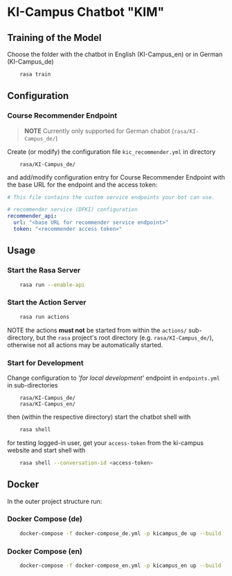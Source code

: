 # KI-Campus Chatbot "KIM"

## Training of the Model 

Choose the folder with the chatbot in English (KI-Campus_en) or in German (KI-Campus_de)

```sh
    rasa train
```

## Configuration

### Course Recommender Endpoint

> __NOTE__ Currently only supported for German chabot (`rasa/KI-Campus_de/`)

Create (or modify) the configuration file `kic_recommender.yml` in directory
```
    rasa/KI-Campus_de/
```

and add/modify configuration entry for Course Recommender Endpoint with the
base URL for the endpoint and the access token:
```yml
# This file contains the custom service endpoints your bot can use.

# recommender service (DFKI) configuration
recommender_api:
  url: "<base URL for recommender service endpoint>"
  token: "<recommender access token>"

```

## Usage

### Start the Rasa Server

```sh
    rasa run --enable-api
```

### Start the Action Server

```sh
    rasa run actions
```

NOTE the actions **must not** be started from within the `actions/` sub-directory, 
     but the `rasa` project's root directory (e.g. `rasa/KI-Campus_de/`),
     otherwise not all actions may be automatically started.

### Start for Development

Change configuration to _'for local development'_ endpoint in `endpoints.yml` in sub-directories
```
    rasa/KI-Campus_de/
    rasa/KI-Campus_en/
```

then (within the respective directory) start the chatbot shell with

```sh
    rasa shell
```

for testing logged-in user, get your `access-token` from the ki-campus website and start shell with

```sh
    rasa shell --conversation-id <access-token>
```


## Docker

In the outer project structure run:

### Docker Compose (de)

```sh
    docker-compose -f docker-compose_de.yml -p kicampus_de up --build
```

### Docker Compose (en)

```sh
    docker-compose -f docker-compose_en.yml -p kicampus_en up --build
```
